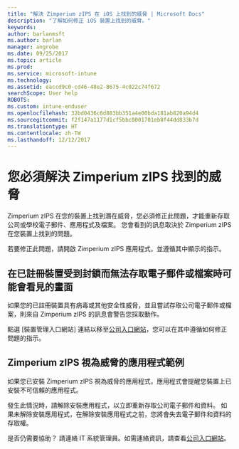 ```yaml
---
title: "解決 Zimperium zIPS 在 iOS 上找到的威脅 | Microsoft Docs"
description: "了解如何修正 iOS 裝置上找到的威脅。"
keywords: 
author: barlanmsft
ms.author: barlan
manager: angrobe
ms.date: 09/25/2017
ms.topic: article
ms.prod: 
ms.service: microsoft-intune
ms.technology: 
ms.assetid: eaccd9c0-cd46-48e2-8675-4c022c74f672
searchScope: User help
ROBOTS: 
ms.custom: intune-enduser
ms.openlocfilehash: 32bd0436c6d883bb351a4e00bda181ab820a94d4
ms.sourcegitcommit: f2f147a1177d1cf5bbc8001701eb8f44dd833b7d
ms.translationtype: HT
ms.contentlocale: zh-TW
ms.lasthandoff: 12/12/2017
---
```

# <a name="you-need-to-resolve-a-threat-found-by-zimperium-zips"></a>您必須解決 Zimperium zIPS 找到的威脅

Zimperium zIPS 在您的裝置上找到潛在威脅，您必須修正此問題，才能重新存取公司或學校電子郵件、應用程式及檔案。 您會看到的訊息取決於 Zimperium zIPS 在您裝置上找到的問題。

若要修正此問題，請開啟 Zimperium zIPS 應用程式，並遵循其中顯示的指示。

## <a name="what-you-might-see-if-your-enrolled-device-is-blocked-from-accessing-email-or-files"></a>在已註冊裝置受到封鎖而無法存取電子郵件或檔案時可能會看見的畫面

如果您的已註冊裝置具有病毒或其他安全性威脅，並且嘗試存取公司電子郵件或檔案，則來自 Zimperium zIPS 的訊息會警告您採取動作。

點選 [裝置管理入口網站] 連結以移至[公司入口網站](https://portal.manage.microsoft.com#HelpDeskDialog)，您可以在其中遵循如何修正問題的指示。

## <a name="example-of-an-app-that-zimperium-zips-sees-as-a-threat"></a>Zimperium zIPS 視為威脅的應用程式範例

如果您已安裝 Zimperium zIPS 視為威脅的應用程式，應用程式會提醒您裝置上已安裝不可信賴的應用程式。

發生此情況時，請解除安裝應用程式，以立即重新存取公司電子郵件和資料。 如果未解除安裝應用程式，在解除安裝應用程式之前，您將會失去電子郵件和資料的存取權。

是否仍需要協助？ 請連絡 IT 系統管理員。如需連絡資訊，請查看[公司入口網站](https://portal.manage.microsoft.com#HelpDeskDialog)。
